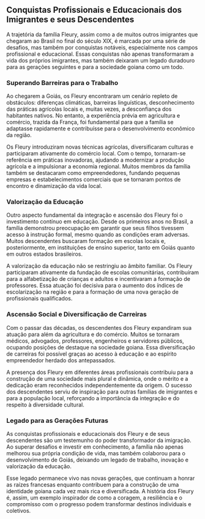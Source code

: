 ## Conquistas Profissionais e Educacionais dos Imigrantes e seus Descendentes

A trajetória da família Fleury, assim como a de muitos outros imigrantes que chegaram ao Brasil no final do século XIX, é marcada por uma série de desafios, mas também por conquistas notáveis, especialmente nos campos profissional e educacional. Essas conquistas não apenas transformaram a vida dos próprios imigrantes, mas também deixaram um legado duradouro para as gerações seguintes e para a sociedade goiana como um todo.

### Superando Barreiras para o Trabalho

Ao chegarem a Goiás, os Fleury encontraram um cenário repleto de obstáculos: diferenças climáticas, barreiras linguísticas, desconhecimento das práticas agrícolas locais e, muitas vezes, a desconfiança dos habitantes nativos. No entanto, a experiência prévia em agricultura e comércio, trazida da França, foi fundamental para que a família se adaptasse rapidamente e contribuísse para o desenvolvimento econômico da região.

Os Fleury introduziram novas técnicas agrícolas, diversificaram culturas e participaram ativamente do comércio local. Com o tempo, tornaram-se referência em práticas inovadoras, ajudando a modernizar a produção agrícola e a impulsionar a economia regional. Muitos membros da família também se destacaram como empreendedores, fundando pequenas empresas e estabelecimentos comerciais que se tornaram pontos de encontro e dinamização da vida local.

### Valorização da Educação

Outro aspecto fundamental da integração e ascensão dos Fleury foi o investimento contínuo em educação. Desde os primeiros anos no Brasil, a família demonstrou preocupação em garantir que seus filhos tivessem acesso à instrução formal, mesmo quando as condições eram adversas. Muitos descendentes buscaram formação em escolas locais e, posteriormente, em instituições de ensino superior, tanto em Goiás quanto em outros estados brasileiros.

A valorização da educação não se restringiu ao âmbito familiar. Os Fleury participaram ativamente da fundação de escolas comunitárias, contribuíram para a alfabetização de crianças e adultos e incentivaram a formação de professores. Essa atuação foi decisiva para o aumento dos índices de escolarização na região e para a formação de uma nova geração de profissionais qualificados.

### Ascensão Social e Diversificação de Carreiras

Com o passar das décadas, os descendentes dos Fleury expandiram sua atuação para além da agricultura e do comércio. Muitos se tornaram médicos, advogados, professores, engenheiros e servidores públicos, ocupando posições de destaque na sociedade goiana. Essa diversificação de carreiras foi possível graças ao acesso à educação e ao espírito empreendedor herdado dos antepassados.

A presença dos Fleury em diferentes áreas profissionais contribuiu para a construção de uma sociedade mais plural e dinâmica, onde o mérito e a dedicação eram reconhecidos independentemente da origem. O sucesso dos descendentes serviu de inspiração para outras famílias de imigrantes e para a população local, reforçando a importância da integração e do respeito à diversidade cultural.

### Legado para as Gerações Futuras

As conquistas profissionais e educacionais dos Fleury e de seus descendentes são um testemunho do poder transformador da imigração. Ao superar desafios e investir em conhecimento, a família não apenas melhorou sua própria condição de vida, mas também colaborou para o desenvolvimento de Goiás, deixando um legado de trabalho, inovação e valorização da educação.

Esse legado permanece vivo nas novas gerações, que continuam a honrar as raízes francesas enquanto contribuem para a construção de uma identidade goiana cada vez mais rica e diversificada. A história dos Fleury é, assim, um exemplo inspirador de como a coragem, a resiliência e o compromisso com o progresso podem transformar destinos individuais e coletivos.